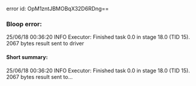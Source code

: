 error id: OpM1zntJBMOBqX32D6RDng==
### Bloop error:

25/06/18 00:36:20 INFO Executor: Finished task 0.0 in stage 18.0 (TID 15). 2067 bytes result sent to driver
#### Short summary: 

25/06/18 00:36:20 INFO Executor: Finished task 0.0 in stage 18.0 (TID 15). 2067 bytes result sent to...